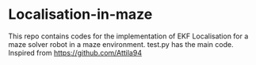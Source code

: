# Localisation-in-maze

This repo contains codes for the implementation of EKF Localisation for a maze solver robot in a maze environment. test.py has the main code. 
Inspired from https://github.com/Attila94
